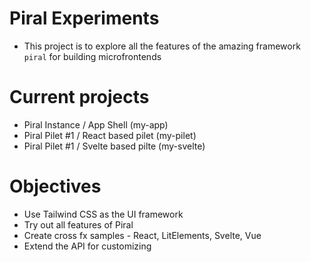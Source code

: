 # Piral Experiments

- This project is to explore all the features of the amazing framework `piral` for building microfrontends

# Current projects

- Piral Instance / App Shell (my-app)
- Piral Pilet #1 / React based pilet (my-pilet)
- Piral Pilet #1 / Svelte based pilte (my-svelte)

# Objectives

- Use Tailwind CSS as the UI framework
- Try out all features of Piral
- Create cross fx samples - React, LitElements, Svelte, Vue
- Extend the API for customizing
